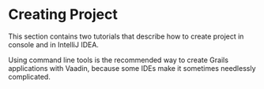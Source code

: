 # Creating Project

This section contains two tutorials that describe how to create project in console and in IntelliJ IDEA.

Using command line tools is the recommended way to create Grails applications with Vaadin, because some IDEs make it sometimes needlessly complicated.
